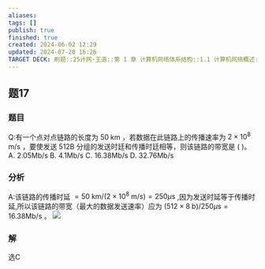 ```yaml
---
aliases: 
tags: []
publish: true
finished: true
created: 2024-06-02 12:29
updated: 2024-07-20 16:26
TARGET DECK: 刷题::25计网-王道::第 1 章 计算机网络体系结构::1.1 计算机网络概述::题17
---
```


## 题17
### 题目
Q:有一个点对点链路的长度为 ${50}\mathrm{\;{km}}$ ，若数据在此链路上的传播速率为 $2 \times  {10}^{8}\mathrm{\;m}/\mathrm{s}$ ，要使发送 512B 分组的发送时廷和传播时廷相等，则该链路的带宽是 ( )。
A. ${2.05}\mathrm{{Mb}}/\mathrm{s}$ B. ${4.1}\mathrm{{Mb}}/\mathrm{s}$ C. ${16.38}\mathrm{{Mb}}/\mathrm{s}$ D. ${32.76}\mathrm{{Mb}}/\mathrm{s}$
### 分析
A:该链路的传播时延 $= {50}\mathrm{\;{km}}/\left( {2 \times  {10}^{8}\mathrm{\;m}/\mathrm{s}}\right)  = {250\mu }\mathrm{s}$ ,因为发送时延等于传播时延,所以该链路的带宽（最大的数据发送速率）应为 $\left( {{512} \times  8\mathrm{\;b}}\right) /{250\mu }\mathrm{s} = {16.38}\mathrm{{Mb}}/\mathrm{s}$ 。
![](https://img.hwenyi.live/202407201626944.webp)
<!--ID: 1721475395239-->


### 解
选C
